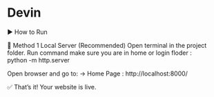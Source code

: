 # Devin

▶️ How to Run


🔹 Method 1 Local Server (Recommended)
Open terminal in the project folder.
Run command make sure you are in home or login floder :  
python -m http.server


Open browser and go to:
 → Home Page   :  http://localhost:8000/
 

✅ That’s it! Your website is live.
